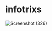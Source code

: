 # infotrixs
![Screenshot (326)](https://github.com/deep9508/infotrixs/assets/112052287/013c5e94-d7ad-44ad-bd8a-74558da9a734)
